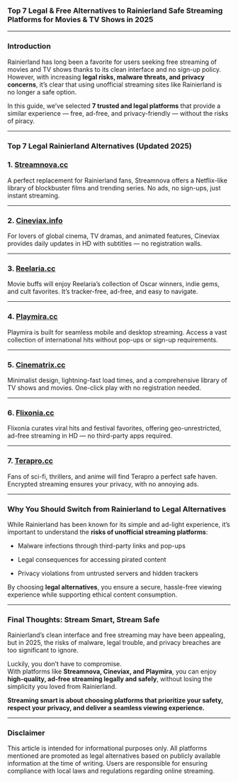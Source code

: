 ### **Top 7 Legal & Free Alternatives to Rainierland Safe Streaming Platforms for Movies & TV Shows in 2025**

----------

### **Introduction**

Rainierland has long been a favorite for users seeking free streaming of movies and TV shows thanks to its clean interface and no sign-up policy. However, with increasing **legal risks, malware threats, and privacy concerns**, it’s clear that using unofficial streaming sites like Rainierland is no longer a safe option.

In this guide, we’ve selected **7 trusted and legal platforms** that provide a similar experience — free, ad-free, and privacy-friendly — without the risks of piracy.

----------

### **Top 7 Legal Rainierland Alternatives (Updated 2025)**


### **1. [Streamnova.cc](https://123watchnow.com/)**

A perfect replacement for Rainierland fans, Streamnova offers a Netflix-like library of blockbuster films and trending series. No ads, no sign-ups, just instant streaming.

----------

### **2. [Cineviax.info](https://123watchnow.com/)**

For lovers of global cinema, TV dramas, and animated features, Cineviax provides daily updates in HD with subtitles — no registration walls.

----------

### **3. [Reelaria.cc](https://123watchnow.com/)**

Movie buffs will enjoy Reelaria’s collection of Oscar winners, indie gems, and cult favorites. It’s tracker-free, ad-free, and easy to navigate.

----------

### **4. [Playmira.cc](https://123watchnow.com/)**

Playmira is built for seamless mobile and desktop streaming. Access a vast collection of international hits without pop-ups or sign-up requirements.

----------

### **5. [Cinematrix.cc](https://123watchnow.com/)**

Minimalist design, lightning-fast load times, and a comprehensive library of TV shows and movies. One-click play with no registration needed.

----------

### **6. [Flixonia.cc](https://123watchnow.com/)**

Flixonia curates viral hits and festival favorites, offering geo-unrestricted, ad-free streaming in HD — no third-party apps required.

----------

### **7. [Terapro.cc](https://123watchnow.com/)**

Fans of sci-fi, thrillers, and anime will find Terapro a perfect safe haven. Encrypted streaming ensures your privacy, with no annoying ads.

----------

### **Why You Should Switch from Rainierland to Legal Alternatives**

While Rainierland has been known for its simple and ad-light experience, it’s important to understand the **risks of unofficial streaming platforms**:

-   Malware infections through third-party links and pop-ups
    
-   Legal consequences for accessing pirated content
    
-   Privacy violations from untrusted servers and hidden trackers
    

By choosing **legal alternatives**, you ensure a secure, hassle-free viewing experience while supporting ethical content consumption.

----------

### **Final Thoughts: Stream Smart, Stream Safe**

Rainierland’s clean interface and free streaming may have been appealing, but in 2025, the risks of malware, legal trouble, and privacy breaches are too significant to ignore.

Luckily, you don’t have to compromise.  
With platforms like **Streamnova, Cineviax, and Playmira**, you can enjoy **high-quality, ad-free streaming legally and safely**, without losing the simplicity you loved from Rainierland.

**Streaming smart is about choosing platforms that prioritize your safety, respect your privacy, and deliver a seamless viewing experience.**

----------

### **Disclaimer**

This article is intended for informational purposes only. All platforms mentioned are promoted as legal alternatives based on publicly available information at the time of writing. Users are responsible for ensuring compliance with local laws and regulations regarding online streaming.
